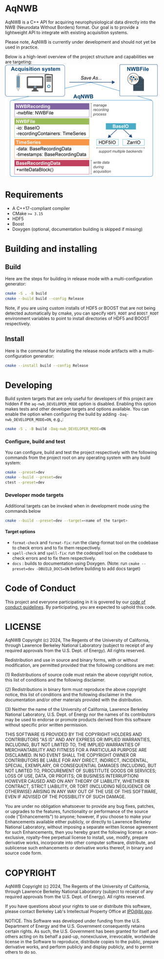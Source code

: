 # AqNWB

AqNWB is a C++ API for acquiring neurophysiological data directly into the NWB (Neurodata Without Borders) format.
Our goal is to provide a lightweight API to integrate with existing acquisition systems.

Please note, AqNWB is currently under development and should not yet be used in practice.

Below is a high-level overview of the project structure and capabilities we are targeting: 
<img src="resources/images/aqnwb_objective.png" alt="Project Overview" width="500"/>

# Requirements
* A C++17-compliant compiler
* CMake `>= 3.15`
* HDF5
* Boost
* Doxygen (optional, documentation building is skipped if missing)


# Building and installing

## Build

Here are the steps for building in release mode with a multi-configuration generator:

```sh
cmake -S . -B build
cmake --build build --config Release
```

Note, if you are using custom installs of HDF5 or BOOST that are not being detected 
automatically by cmake, you can specify `HDF5_ROOT` and `BOOST_ROOT` environment variables to 
point to install directories of HDF5 and BOOST respectively. 


## Install

Here is the command for installing the release mode artifacts with a
multi-configuration generator:

```sh
cmake --install build --config Release
```

# Developing

Build system targets that are only useful for developers of this project are
hidden if the `aq-nwb_DEVELOPER_MODE` option is disabled. Enabling this
option makes tests and other developer targets and options available. You can enable
the option when configuring the build by adding ``-Daq-nwb_DEVELOPER_MODE=ON``, e.g.,:

```sh
cmake -S . -B build -Daq-nwb_DEVELOPER_MODE=ON
```

### Configure, build and test

You can configure, build and test the project respectively with the following commands from the project root on
any operating system with any build system:

```sh
cmake --preset=dev
cmake --build --preset=dev
ctest --preset=dev
```

### Developer mode targets

Additional targets can be invoked when in development mode using the commands below

```sh
cmake --build --preset=dev --target=<name of the target>
```

#### Target options
- `format-check` and `format-fix`: run the clang-format tool on the codebase to check errors and to fix them respectively.
- `spell-check` and `spell-fix`: run the codespell tool on the codebase to check errors and to fix them respectively.
- `docs` : builds to documentation using Doxygen. (Note: run `cmake --preset=dev -DBUILD_DOCS=ON` before building to add docs target)

# Code of Conduct

This project and everyone participating in it is govered by our [code of conduct guidelines](./.github/CODE_OF_CONDUCT.md). By participating, you are expected to uphold this code.

# LICENSE

AqNWB Copyright (c) 2024, The Regents of the University of California,
through Lawrence Berkeley National Laboratory (subject to receipt of any
required approvals from the U.S. Dept. of Energy). All rights reserved.

Redistribution and use in source and binary forms, with or without
modification, are permitted provided that the following conditions are met:

(1) Redistributions of source code must retain the above copyright notice,
this list of conditions and the following disclaimer.

(2) Redistributions in binary form must reproduce the above copyright
notice, this list of conditions and the following disclaimer in the
documentation and/or other materials provided with the distribution.

(3) Neither the name of the University of California, Lawrence Berkeley
National Laboratory, U.S. Dept. of Energy nor the names of its contributors
may be used to endorse or promote products derived from this software
without specific prior written permission.


THIS SOFTWARE IS PROVIDED BY THE COPYRIGHT HOLDERS AND CONTRIBUTORS "AS IS" AND ANY EXPRESS OR IMPLIED WARRANTIES, INCLUDING, BUT NOT LIMITED TO, THE IMPLIED WARRANTIES OF MERCHANTABILITY AND FITNESS FOR A PARTICULAR PURPOSE
ARE DISCLAIMED. IN NO EVENT SHALL THE COPYRIGHT OWNER OR CONTRIBUTORS BE LIABLE FOR ANY DIRECT, INDIRECT, INCIDENTAL, SPECIAL, EXEMPLARY, OR CONSEQUENTIAL DAMAGES (INCLUDING, BUT NOT LIMITED TO, PROCUREMENT OF SUBSTITUTE GOODS OR SERVICES; LOSS OF USE, DATA, OR PROFITS; OR BUSINESS INTERRUPTION) HOWEVER CAUSED AND ON ANY THEORY OF LIABILITY, WHETHER IN
CONTRACT, STRICT LIABILITY, OR TORT (INCLUDING NEGLIGENCE OR OTHERWISE) ARISING IN ANY WAY OUT OF THE USE OF THIS SOFTWARE, EVEN IF ADVISED OF THE POSSIBILITY OF SUCH DAMAGE.

You are under no obligation whatsoever to provide any bug fixes, patches,
or upgrades to the features, functionality or performance of the source
code ("Enhancements") to anyone; however, if you choose to make your
Enhancements available either publicly, or directly to Lawrence Berkeley
National Laboratory, without imposing a separate written license agreement
for such Enhancements, then you hereby grant the following license: a
non-exclusive, royalty-free perpetual license to install, use, modify,
prepare derivative works, incorporate into other computer software,
distribute, and sublicense such enhancements or derivative works thereof,
in binary and source code form.

# COPYRIGHT

AqNWB Copyright (c) 2024, The Regents of the University of California, 
through Lawrence Berkeley National Laboratory (subject to receipt of any
required approvals from the U.S. Dept. of Energy). All rights reserved.

If you have questions about your rights to use or distribute this software,
please contact Berkeley Lab's Intellectual Property Office at
IPO@lbl.gov.

NOTICE.  This Software was developed under funding from the U.S. Department
of Energy and the U.S. Government consequently retains certain rights.  As
such, the U.S. Government has been granted for itself and others acting on
its behalf a paid-up, nonexclusive, irrevocable, worldwide license in the
Software to reproduce, distribute copies to the public, prepare derivative 
works, and perform publicly and display publicly, and to permit others to do so.